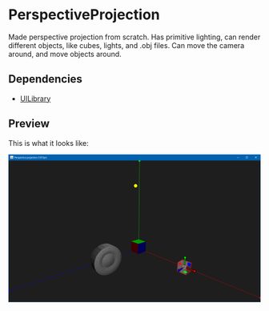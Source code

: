 # PerspectiveProjection
Made perspective projection from scratch. Has primitive lighting, can render different objects, like cubes, lights, and .obj files.
Can move the camera around, and move objects around.

## Dependencies
- [UILibrary](https://github.com/kapistelijaJami/UILibrary)

## Preview
This is what it looks like:

![PerspectiveProjection](https://github.com/kapistelijaJami/PerspectiveProjection/blob/2988805b959f7704d9e0843941a88c6663f0a327/images/Preview.png "PerspectiveProjection")
